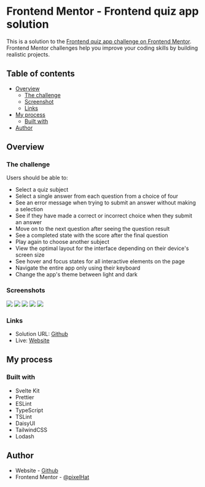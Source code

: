 # Frontend Mentor - Frontend quiz app solution

This is a solution to the [Frontend quiz app challenge on Frontend Mentor](https://www.frontendmentor.io/challenges/frontend-quiz-app-BE7xkzXQnU). Frontend Mentor challenges help you improve your coding skills by building realistic projects.

## Table of contents

- [Overview](#overview)
  - [The challenge](#the-challenge)
  - [Screenshot](#screenshot)
  - [Links](#links)
- [My process](#my-process)
  - [Built with](#built-with)
- [Author](#author)

## Overview

### The challenge

Users should be able to:

- Select a quiz subject
- Select a single answer from each question from a choice of four
- See an error message when trying to submit an answer without making a selection
- See if they have made a correct or incorrect choice when they submit an answer
- Move on to the next question after seeing the question result
- See a completed state with the score after the final question
- Play again to choose another subject
- View the optimal layout for the interface depending on their device's screen size
- See hover and focus states for all interactive elements on the page
- Navigate the entire app only using their keyboard
- Change the app's theme between light and dark

### Screenshots

![](docs/mobile-1.png)
![](docs/mobile-2.png)
![](docs/mobile-3.png)
![](docs/tablet-1.png)
![](docs/desktop-1.png)

### Links

- Solution URL: [Github](https://github.com/pixelHat/frontend-mentor-quiz-app/tree/main)
- Live: [Website](https://666e28993d4ad03642aa6884--adorable-brigadeiros-28ed3d.netlify.app/)

## My process

### Built with

- Svelte Kit
- Prettier
- ESLint
- TypeScript
- TSLint
- DaisyUI
- TailwindCSS
- Lodash

## Author

- Website - [Github](https://github.com/pixelHat)
- Frontend Mentor - [@pixelHat](https://www.frontendmentor.io/profile/pixelHat)
